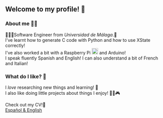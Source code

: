 ## Welcome to my profile! 👋

### About me 🐦‍🔥
👩🏻‍🎓Software Engineer from _Universidad de Málaga_.🏫 <br/>
I've learnt how to generate C code with Python and how to use XState correctly! <br/>
I've also worked a bit with a Raspberry Pi <img src="https://upload.wikimedia.org/wikipedia/en/c/cb/Raspberry_Pi_Logo.svg" alt="Raspberry Pi" width="20"/> and Arduino! <br/>
I speak fluently Spanish and English! I can also understand a bit of French and Italian!

### What do I like? 💓
I _love_ researching new things and learning! 🤔 <br/>
I also like doing little projects about things I enjoy! 🍃🐶🎮

Check out my CV!📄 <br/>
[Español & English](https://drive.google.com/file/d/1Cfi0t8cRCxLMc2pT4iuoTzRv31syUvRl/view?usp=sharing) <br/>


